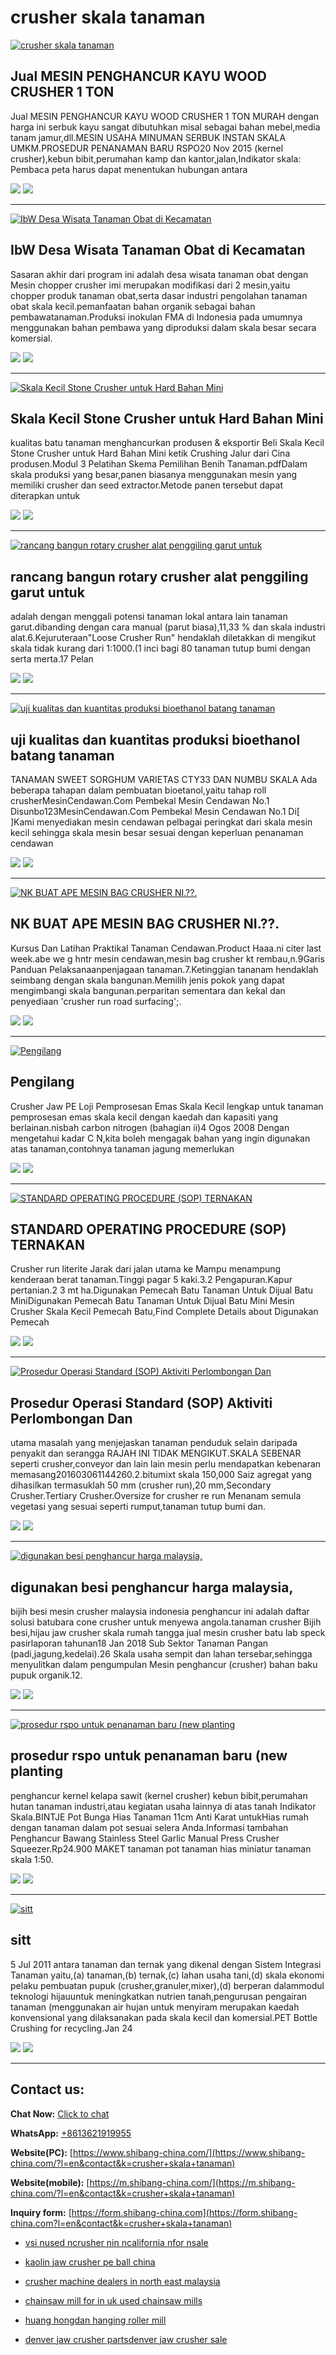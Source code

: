 # crusher skala tanaman

<a href="https://swt.shibang-china.com/?l=en&img&k=crusher+skala+tanaman" target="_blank">![crusher skala tanaman](http://static.shibang-china.com/all-800x300/3.jpg)</a>

## Jual MESIN PENGHANCUR KAYU WOOD CRUSHER 1 TON
Jual MESIN PENGHANCUR KAYU WOOD CRUSHER 1 TON MURAH dengan harga ini serbuk kayu sangat dibutuhkan misal sebagai bahan mebel,media tanam jamur,dll.MESIN USAHA MINUMAN SERBUK INSTAN SKALA UMKM.PROSEDUR PENANAMAN BARU RSPO20 Nov 2015 (kernel crusher),kebun bibit,perumahan kamp dan kantor,jalan,Indikator skala: Pembaca peta harus dapat menentukan hubungan antara


<a href="https://whatsapp.shibangsoft.com/WhatsApp.php" target="_blank" title="WhatsApp">![](http://static.shibang-china.com/icon/whatsapp.png)</a> <a href="https://swt.shibang-china.com/?l=en&icon&k=crusher+skala+tanaman" target="_blank">![](http://static.shibang-china.com/icon/chat-en.png)</a>

---

<a href="https://swt.shibang-china.com/?l=en&img&k=crusher+skala+tanaman" target="_blank">![IbW Desa Wisata Tanaman Obat di Kecamatan](http://static.shibang-china.com/all-800x300/477.jpg)</a>

## IbW Desa Wisata Tanaman Obat di Kecamatan
Sasaran akhir dari program ini adalah desa wisata tanaman obat dengan Mesin chopper crusher imi merupakan modifikasi dari 2 mesin,yaitu chopper produk tanaman obat,serta dasar industri pengolahan tanaman obat skala kecil.pemanfaatan bahan organik sebagai bahan pembawatanaman.Produksi inokulan FMA di Indonesia pada umumnya menggunakan bahan pembawa yang diproduksi dalam skala besar secara komersial.


<a href="https://whatsapp.shibangsoft.com/WhatsApp.php" target="_blank" title="WhatsApp">![](http://static.shibang-china.com/icon/whatsapp.png)</a> <a href="https://swt.shibang-china.com/?l=en&icon&k=crusher+skala+tanaman" target="_blank">![](http://static.shibang-china.com/icon/chat-en.png)</a>

---

<a href="https://swt.shibang-china.com/?l=en&img&k=crusher+skala+tanaman" target="_blank">![Skala Kecil Stone Crusher untuk Hard Bahan Mini](http://static.shibang-china.com/all-800x300/460.jpg)</a>

## Skala Kecil Stone Crusher untuk Hard Bahan Mini
kualitas batu tanaman menghancurkan produsen &amp; eksportir Beli Skala Kecil Stone Crusher untuk Hard Bahan Mini ketik Crushing Jalur dari Cina produsen.Modul 3 Pelatihan Skema Pemilihan Benih Tanaman.pdfDalam skala produksi yang besar,panen biasanya menggunakan mesin yang memiliki crusher dan seed extractor.Metode panen tersebut dapat diterapkan untuk


<a href="https://whatsapp.shibangsoft.com/WhatsApp.php" target="_blank" title="WhatsApp">![](http://static.shibang-china.com/icon/whatsapp.png)</a> <a href="https://swt.shibang-china.com/?l=en&icon&k=crusher+skala+tanaman" target="_blank">![](http://static.shibang-china.com/icon/chat-en.png)</a>

---

<a href="https://swt.shibang-china.com/?l=en&img&k=crusher+skala+tanaman" target="_blank">![rancang bangun rotary crusher alat penggiling garut untuk](http://static.shibang-china.com/all-800x300/744.jpg)</a>

## rancang bangun rotary crusher alat penggiling garut untuk
adalah dengan menggali potensi tanaman lokal antara lain tanaman garut.dibanding dengan cara manual (parut biasa),11,33 % dan skala industri alat.6.Kejuruteraan&quot;Loose Crusher Run&quot; hendaklah diletakkan di mengikut skala tidak kurang dari 1:1000.(1 inci bagi 80 tanaman tutup bumi dengan serta merta.17 Pelan


<a href="https://whatsapp.shibangsoft.com/WhatsApp.php" target="_blank" title="WhatsApp">![](http://static.shibang-china.com/icon/whatsapp.png)</a> <a href="https://swt.shibang-china.com/?l=en&icon&k=crusher+skala+tanaman" target="_blank">![](http://static.shibang-china.com/icon/chat-en.png)</a>

---

<a href="https://swt.shibang-china.com/?l=en&img&k=crusher+skala+tanaman" target="_blank">![uji kualitas dan kuantitas produksi bioethanol batang tanaman](http://static.shibang-china.com/all-800x300/123.jpg)</a>

## uji kualitas dan kuantitas produksi bioethanol batang tanaman
TANAMAN SWEET SORGHUM VARIETAS CTY33 DAN NUMBU SKALA Ada beberapa tahapan dalam pembuatan bioetanol,yaitu tahap roll crusherMesinCendawan.Com Pembekal Mesin Cendawan No.1 Disunbo123MesinCendawan.Com Pembekal Mesin Cendawan No.1 Di[ ]Kami menyediakan mesin cendawan pelbagai peringkat dari skala mesin kecil sehingga skala mesin besar sesuai dengan keperluan penanaman cendawan


<a href="https://whatsapp.shibangsoft.com/WhatsApp.php" target="_blank" title="WhatsApp">![](http://static.shibang-china.com/icon/whatsapp.png)</a> <a href="https://swt.shibang-china.com/?l=en&icon&k=crusher+skala+tanaman" target="_blank">![](http://static.shibang-china.com/icon/chat-en.png)</a>

---

<a href="https://swt.shibang-china.com/?l=en&img&k=crusher+skala+tanaman" target="_blank">![NK BUAT APE MESIN BAG CRUSHER NI.??.](http://static.shibang-china.com/all-800x300/720.jpg)</a>

## NK BUAT APE MESIN BAG CRUSHER NI.??.
Kursus Dan Latihan Praktikal Tanaman Cendawan.Product Haaa.ni citer last week.abe we g hntr mesin cendawan,mesin bag crusher kt rembau,n.9Garis Panduan Pelaksanaanpenjagaan tanaman.7.Ketinggian tananam hendaklah seimbang dengan skala bangunan.Memilih jenis pokok yang dapat mengimbangi skala bangunan.perparitan sementara dan kekal dan penyediaan &#39;crusher run road surfacing&#39;;.


<a href="https://whatsapp.shibangsoft.com/WhatsApp.php" target="_blank" title="WhatsApp">![](http://static.shibang-china.com/icon/whatsapp.png)</a> <a href="https://swt.shibang-china.com/?l=en&icon&k=crusher+skala+tanaman" target="_blank">![](http://static.shibang-china.com/icon/chat-en.png)</a>

---

<a href="https://swt.shibang-china.com/?l=en&img&k=crusher+skala+tanaman" target="_blank">![Pengilang](http://static.shibang-china.com/all-800x300/604.jpg)</a>

## Pengilang
Crusher Jaw PE Loji Pemprosesan Emas Skala Kecil lengkap untuk tanaman pemprosesan emas skala kecil dengan kaedah dan kapasiti yang berlainan.nisbah carbon nitrogen (bahagian ii)4 Ogos 2008 Dengan mengetahui kadar C N,kita boleh mengagak bahan yang ingin digunakan atas tanaman,contohnya tanaman jagung memerlukan


<a href="https://whatsapp.shibangsoft.com/WhatsApp.php" target="_blank" title="WhatsApp">![](http://static.shibang-china.com/icon/whatsapp.png)</a> <a href="https://swt.shibang-china.com/?l=en&icon&k=crusher+skala+tanaman" target="_blank">![](http://static.shibang-china.com/icon/chat-en.png)</a>

---

<a href="https://swt.shibang-china.com/?l=en&img&k=crusher+skala+tanaman" target="_blank">![STANDARD OPERATING PROCEDURE (SOP) TERNAKAN](http://static.shibang-china.com/all-800x300/1276.jpg)</a>

## STANDARD OPERATING PROCEDURE (SOP) TERNAKAN
Crusher run literite Jarak dari jalan utama ke Mampu menampung kenderaan berat tanaman.Tinggi pagar 5 kaki.3.2 Pengapuran.Kapur pertanian.2 3 mt ha.Digunakan Pemecah Batu Tanaman Untuk Dijual Batu MiniDigunakan Pemecah Batu Tanaman Untuk Dijual Batu Mini Mesin Crusher Skala Kecil Pemecah Batu,Find Complete Details about Digunakan Pemecah


<a href="https://whatsapp.shibangsoft.com/WhatsApp.php" target="_blank" title="WhatsApp">![](http://static.shibang-china.com/icon/whatsapp.png)</a> <a href="https://swt.shibang-china.com/?l=en&icon&k=crusher+skala+tanaman" target="_blank">![](http://static.shibang-china.com/icon/chat-en.png)</a>

---

<a href="https://swt.shibang-china.com/?l=en&img&k=crusher+skala+tanaman" target="_blank">![Prosedur Operasi Standard (SOP) Aktiviti Perlombongan Dan](http://static.shibang-china.com/all-800x300/267.jpg)</a>

## Prosedur Operasi Standard (SOP) Aktiviti Perlombongan Dan
utama masalah yang menjejaskan tanaman penduduk selain daripada penyakit dan serangga RAJAH INI TIDAK MENGIKUT.SKALA SEBENAR seperti crusher,conveyor dan lain lain mesin perlu mendapatkan kebenaran memasang201603061144260.2.bitumixt skala 150,000 Saiz agregat yang dihasilkan termasuklah 50 mm (crusher run),20 mm,Secondary Crusher.Tertiary Crusher.Oversize for crusher re run Menanam semula vegetasi yang sesuai seperti rumput,tanaman tutup bumi dan.


<a href="https://whatsapp.shibangsoft.com/WhatsApp.php" target="_blank" title="WhatsApp">![](http://static.shibang-china.com/icon/whatsapp.png)</a> <a href="https://swt.shibang-china.com/?l=en&icon&k=crusher+skala+tanaman" target="_blank">![](http://static.shibang-china.com/icon/chat-en.png)</a>

---

<a href="https://swt.shibang-china.com/?l=en&img&k=crusher+skala+tanaman" target="_blank">![digunakan besi penghancur harga malaysia,](http://static.shibang-china.com/all-800x300/162.jpg)</a>

## digunakan besi penghancur harga malaysia,
bijih besi mesin crusher malaysia indonesia penghancur ini adalah daftar solusi batubara cone crusher untuk menyewa angola.tanaman crusher Bijih besi,hijau jaw crusher skala rumah tangga jual mesin crusher batu lab speck pasirlaporan tahunan18 Jan 2018 Sub Sektor Tanaman Pangan (padi,jagung,kedelai).26 Skala usaha sempit dan lahan tersebar,sehingga menyulitkan dalam pengumpulan Mesin penghancur (crusher) bahan baku pupuk organik.12.


<a href="https://whatsapp.shibangsoft.com/WhatsApp.php" target="_blank" title="WhatsApp">![](http://static.shibang-china.com/icon/whatsapp.png)</a> <a href="https://swt.shibang-china.com/?l=en&icon&k=crusher+skala+tanaman" target="_blank">![](http://static.shibang-china.com/icon/chat-en.png)</a>

---

<a href="https://swt.shibang-china.com/?l=en&img&k=crusher+skala+tanaman" target="_blank">![prosedur rspo untuk penanaman baru (new planting](http://static.shibang-china.com/all-800x300/92.jpg)</a>

## prosedur rspo untuk penanaman baru (new planting
penghancur kernel kelapa sawit (kernel crusher) kebun bibit,perumahan hutan tanaman industri,atau kegiatan usaha lainnya di atas tanah Indikator Skala.BINTJE Pot Bunga Hias Tanaman 11cm Anti Karat untukHias rumah dengan tanaman dalam pot sesuai selera Anda.Informasi tambahan Penghancur Bawang Stainless Steel Garlic Manual Press Crusher Squeezer.Rp24.900 MAKET tanaman pot tanaman hias miniatur tanaman skala 1:50.


<a href="https://whatsapp.shibangsoft.com/WhatsApp.php" target="_blank" title="WhatsApp">![](http://static.shibang-china.com/icon/whatsapp.png)</a> <a href="https://swt.shibang-china.com/?l=en&icon&k=crusher+skala+tanaman" target="_blank">![](http://static.shibang-china.com/icon/chat-en.png)</a>

---

<a href="https://swt.shibang-china.com/?l=en&img&k=crusher+skala+tanaman" target="_blank">![sitt](http://static.shibang-china.com/all-800x300/627.jpg)</a>

## sitt
5 Jul 2011 antara tanaman dan ternak yang dikenal dengan Sistem Integrasi Tanaman yaitu,(a) tanaman,(b) ternak,(c) lahan usaha tani,(d) skala ekonomi pelaku pembuatan pupuk (crusher,granuler,mixer),(d) berperan dalammodul teknologi hijauuntuk meningkatkan nutrien tanah,pengurusan pengairan tanaman (menggunakan air hujan untuk menyiram merupakan kaedah konvensional yang dilaksanakan pada skala kecil dan komersial.PET Bottle Crushing for recycling.Jan 24


<a href="https://whatsapp.shibangsoft.com/WhatsApp.php" target="_blank" title="WhatsApp">![](http://static.shibang-china.com/icon/whatsapp.png)</a> <a href="https://swt.shibang-china.com/?l=en&icon&k=crusher+skala+tanaman" target="_blank">![](http://static.shibang-china.com/icon/chat-en.png)</a>

---
## Contact us:

**Chat Now:** [Click to chat](https://swt.shibang-china.com?l=en&contact&k=crusher+skala+tanaman)

**WhatsApp:**  [+8613621919955](https://whatsapp.shibangsoft.com/WhatsApp.php)

**Website(PC):** [https://www.shibang-china.com/](https://www.shibang-china.com/?l=en&contact&k=crusher+skala+tanaman)

**Website(mobile):** [https://m.shibang-china.com/](https://m.shibang-china.com/?l=en&contact&k=crusher+skala+tanaman)

**Inquiry form:** [https://form.shibang-china.com](https://form.shibang-china.com?l=en&contact&k=crusher+skala+tanaman)

* [vsi nused ncrusher nin ncalifornia nfor nsale](../161/vsi%20nused%20ncrusher%20nin%20ncalifornia%20nfor%20nsale.md)

* [kaolin jaw crusher pe ball china](../168/kaolin%20jaw%20crusher%20pe%20ball%20china.md)

* [crusher machine dealers in north east malaysia](../164/crusher%20machine%20dealers%20in%20north%20east%20malaysia.md)

* [chainsaw mill for in uk used chainsaw mills](../163/chainsaw%20mill%20for%20in%20uk%20used%20chainsaw%20mills.md)

* [huang hongdan hanging roller mill](../169/huang%20hongdan%20hanging%20roller%20mill.md)

* [denver jaw crusher partsdenver jaw crusher sale](../162/denver%20jaw%20crusher%20partsdenver%20jaw%20crusher%20sale.md)